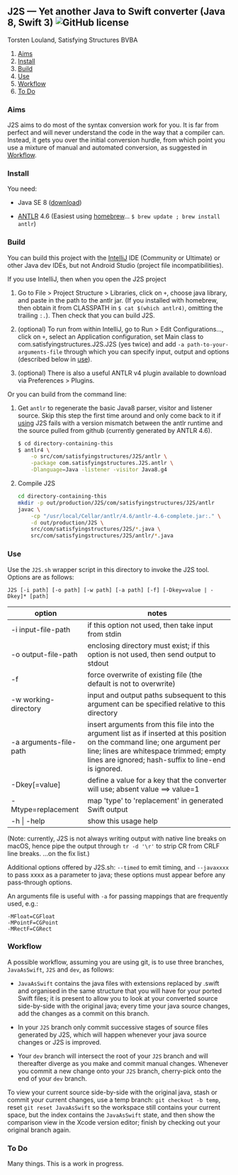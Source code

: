 ## J2S — Yet another Java to Swift converter (Java 8, Swift 3) ![GitHub license](https://img.shields.io/badge/license-MIT-lightgrey.svg)
Torsten Louland, Satisfying Structures BVBA



1.  [Aims](#aims)
1.  [Install](#install)
1.  [Build](#build)
1.  [Use](#use)
1.  [Workflow](#workflow)
1.  [To Do](#to-do)



### Aims
J2S aims to do most of the syntax conversion work for you. It is far from perfect and will never understand the code in the way that a compiler can. Instead, it gets you over the initial conversion hurdle, from which point you use a mixture of manual and automated conversion, as suggested in [Workflow](#workflow).



### Install
You need:

-   Java SE 8 ([download](http://www.oracle.com/technetwork/java/javase/downloads/index.html))

-   [ANTLR](https://github.com/antlr/antlr4/blob/master/README.md) 4.6 (Easiest using [homebrew](http://brew.sh)... `$ brew update ; brew install antlr`)



### Build
You can build this project with the [IntelliJ](https://www.jetbrains.com/idea/#chooseYourEdition) IDE (Community or Ultimate) or other Java dev IDEs, but not Android Studio (project file incompatibilities).

If you use IntelliJ, then when you open the J2S project

1.  Go to File > Project Structure > Libraries, click on `+`, choose java library, and paste in the path to the antlr jar. (If you installed with homebrew, then obtain it from CLASSPATH in `$ cat $(which antlr4)`, omitting the trailing `:.`). Then check that you can build J2S.

1.  (optional) To run from within IntelliJ, go to Run > Edit Configurations…, click on `+`, select an Application configuration, set Main class to com.satisfyingstructures.J2S.J2S (yes twice) and add `-a path-to-your-arguments-file` through which you can specify input, output and options (described below in [use](#use)).

1.  (optional) There is also a useful ANTLR v4 plugin available to download via Preferences > Plugins.

Or you can build from the command line:

1.  Get `antlr` to regenerate the basic Java8 parser, visitor and listener source. Skip this step the first time around and only come back to it if [using](#use) J2S fails with a version mismatch between the antlr runtime and the source pulled from github (currently generated by ANTLR 4.6). 

    ```sh
    $ cd directory-containing-this
    $ antlr4 \
        -o src/com/satisfyingstructures/J2S/antlr \
        -package com.satisfyingstructures.J2S.antlr \
        -Dlanguage=Java -listener -visitor Java8.g4
    ```

1.  Compile J2S

    ```sh
    cd directory-containing-this
    mkdir -p out/production/J2S/com/satisfyingstructures/J2S/antlr
    javac \
        -cp "/usr/local/Cellar/antlr/4.6/antlr-4.6-complete.jar:." \
        -d out/production/J2S \
        src/com/satisfyingstructures/J2S/*.java \
        src/com/satisfyingstructures/J2S/antlr/*.java
    ```



### Use
Use the `J2S.sh` wrapper script in this directory to invoke the J2S tool. Options are as follows:

    J2S [-i path] [-o path] [-w path] [-a path] [-f] [-Dkey=value | -Dkey]* [path]

| option | notes |
| ------ | ----------- |
| -i input-file-path | if this option not used, then take input from stdin |
| -o output-file-path | enclosing directory must exist; if this option is not used, then send output to stdout |
| -f | force overwrite of existing file (the default is not to overwrite) |
| -w working-directory | input and output paths subsequent to this argument can be specified relative to this directory |
| -a arguments-file-path | insert arguments from this file into the argument list as if inserted at this position on the command line; one argument per line; lines are whitespace trimmed; empty lines are ignored; hash-suffix to line-end is ignored. |
| -Dkey[=value] | define a value for a key that the converter will use; absent value ==> value=1 |
| -Mtype=replacement | map 'type' to 'replacement' in generated Swift output |
| -h \| -help | show this usage help |

(Note: currently, J2S is not always writing output with native line breaks on macOS, hence pipe the output through `tr -d '\r'` to strip CR from CRLF line breaks. ...on the fix list.)

Additional options offered by J2S.sh: `--timed` to emit timing, and `--javaxxxx` to pass xxxx as a parameter to java; these options must appear before any pass-through options.

An arguments file is useful with `-a` for passing mappings that are frequently used, e.g.:
```
-MFloat=CGFloat
-MPointF=CGPoint
-MRectF=CGRect
```



### Workflow
A possible workflow, assuming you are using git, is to use three branches, `JavaAsSwift`, `J2S` and `dev`, as follows:

-   `JavaAsSwift` contains the java files with extensions replaced by .swift and organised in the same structure that you will have for your ported Swift files; it is present to allow you to look at your converted source side-by-side with the original java; every time your java source changes, add the changes as a commit on this branch.

-   In your `J2S` branch only commit successive stages of source files generated by J2S, which will happen whenever your java source changes or J2S is improved.

-   Your `dev` branch will intersect the root of your `J2S` branch and will thereafter diverge as you make and commit manual changes. Whenever you commit a new change onto your `J2S` branch, cherry-pick onto the end of your `dev` branch.

To view your current source side-by-side with the original java, stash or commit your current changes, use a temp branch: `git checkout -b temp`, reset `git reset JavaAsSwift` so the workspace still contains your current space, but the index contains the `JavaAsSwift` state, and then show the comparison view in the Xcode version editor; finish by checking out your original branch again.



### To Do
Many things. This is a work in progress.

<!-- ### How It Works -->
<!-- ### Contributing -->
